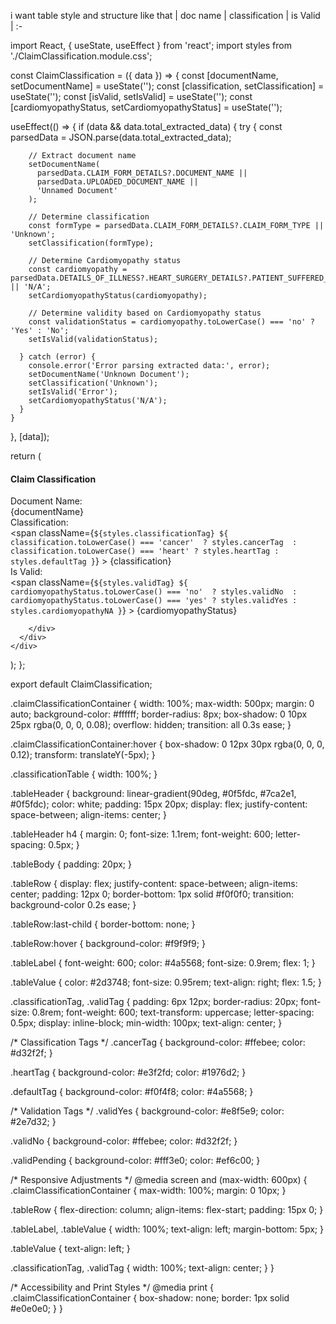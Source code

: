 
i want table style and structure like that | doc name | classification | is Valid | :-

import React, { useState, useEffect } from 'react';
import styles from './ClaimClassification.module.css';

const ClaimClassification = ({ data }) => {
  const [documentName, setDocumentName] = useState('');
  const [classification, setClassification] = useState('');
  const [isValid, setIsValid] = useState('');
  const [cardiomyopathyStatus, setCardiomyopathyStatus] = useState('');

  useEffect(() => {
    if (data && data.total_extracted_data) {
      try {
        const parsedData = JSON.parse(data.total_extracted_data);
        
        // Extract document name
        setDocumentName(
          parsedData.CLAIM_FORM_DETAILS?.DOCUMENT_NAME || 
          parsedData.UPLOADED_DOCUMENT_NAME || 
          'Unnamed Document'
        );

        // Determine classification
        const formType = parsedData.CLAIM_FORM_DETAILS?.CLAIM_FORM_TYPE || 'Unknown';
        setClassification(formType);

        // Determine Cardiomyopathy status
        const cardiomyopathy = parsedData.DETAILS_OF_ILLNESS?.HEART_SURGERY_DETAILS?.PATIENT_SUFFERED_FROM_CARDIOMIOPATHY || 'N/A';
        setCardiomyopathyStatus(cardiomyopathy);

        // Determine validity based on Cardiomyopathy status
        const validationStatus = cardiomyopathy.toLowerCase() === 'no' ? 'Yes' : 'No';
        setIsValid(validationStatus);

      } catch (error) {
        console.error('Error parsing extracted data:', error);
        setDocumentName('Unknown Document');
        setClassification('Unknown');
        setIsValid('Error');
        setCardiomyopathyStatus('N/A');
      }
    }
  }, [data]);

  return (
    <div className={styles.claimClassificationContainer}>
      <div className={styles.classificationTable}>
        <div className={styles.tableHeader}>
          <h4>Claim Classification</h4>
        </div>
        <div className={styles.tableBody}>
          <div className={styles.tableRow}>
            <div className={styles.tableLabel}>Document Name:</div>
            <div className={styles.tableValue}>{documentName}</div>
          </div>
          <div className={styles.tableRow}>
            <div className={styles.tableLabel}>Classification:</div>
            <div className={styles.tableValue}>
              <span 
                className={`${styles.classificationTag} ${
                  classification.toLowerCase() === 'cancer' 
                    ? styles.cancerTag 
                    : classification.toLowerCase() === 'heart'
                    ? styles.heartTag
                    : styles.defaultTag
                }`}
              >
                {classification}
              </span>
            </div>
          </div>
          <div className={styles.tableRow}>
            <div className={styles.tableLabel}>Is Valid:</div>
            <div className={styles.tableValue}>
              <span 
                className={`${styles.validTag} ${
                  cardiomyopathyStatus.toLowerCase() === 'no' 
                    ? styles.validNo 
                    : cardiomyopathyStatus.toLowerCase() === 'yes'
                    ? styles.validYes
                    : styles.cardiomyopathyNA
                }`}
              >
                {cardiomyopathyStatus}
              </span>
            </div>
          </div>
          
        </div>
      </div>
    </div>
  );
};

export default ClaimClassification;


.claimClassificationContainer {
  width: 100%;
  max-width: 500px;
  margin: 0 auto;
  background-color: #ffffff;
  border-radius: 8px;
  box-shadow: 0 10px 25px rgba(0, 0, 0, 0.08);
  overflow: hidden;
  transition: all 0.3s ease;
}

.claimClassificationContainer:hover {
  box-shadow: 0 12px 30px rgba(0, 0, 0, 0.12);
  transform: translateY(-5px);
}

.classificationTable {
  width: 100%;
}

.tableHeader {
  background: linear-gradient(90deg, #0f5fdc, #7ca2e1, #0f5fdc);
  color: white;
  padding: 15px 20px;
  display: flex;
  justify-content: space-between;
  align-items: center;
}

.tableHeader h4 {
  margin: 0;
  font-size: 1.1rem;
  font-weight: 600;
  letter-spacing: 0.5px;
}

.tableBody {
  padding: 20px;
}

.tableRow {
  display: flex;
  justify-content: space-between;
  align-items: center;
  padding: 12px 0;
  border-bottom: 1px solid #f0f0f0;
  transition: background-color 0.2s ease;
}

.tableRow:last-child {
  border-bottom: none;
}

.tableRow:hover {
  background-color: #f9f9f9;
}

.tableLabel {
  font-weight: 600;
  color: #4a5568;
  font-size: 0.9rem;
  flex: 1;
}

.tableValue {
  color: #2d3748;
  font-size: 0.95rem;
  text-align: right;
  flex: 1.5;
}

.classificationTag,
.validTag {
  padding: 6px 12px;
  border-radius: 20px;
  font-size: 0.8rem;
  font-weight: 600;
  text-transform: uppercase;
  letter-spacing: 0.5px;
  display: inline-block;
  min-width: 100px;
  text-align: center;
}

/* Classification Tags */
.cancerTag {
  background-color: #ffebee;
  color: #d32f2f;
}

.heartTag {
  background-color: #e3f2fd;
  color: #1976d2;
}

.defaultTag {
  background-color: #f0f4f8;
  color: #4a5568;
}

/* Validation Tags */
.validYes {
  background-color: #e8f5e9;
  color: #2e7d32;
}

.validNo {
  background-color: #ffebee;
  color: #d32f2f;
}

.validPending {
  background-color: #fff3e0;
  color: #ef6c00;
}

/* Responsive Adjustments */
@media screen and (max-width: 600px) {
  .claimClassificationContainer {
    max-width: 100%;
    margin: 0 10px;
  }

  .tableRow {
    flex-direction: column;
    align-items: flex-start;
    padding: 15px 0;
  }

  .tableLabel,
  .tableValue {
    width: 100%;
    text-align: left;
    margin-bottom: 5px;
  }

  .tableValue {
    text-align: left;
  }

  .classificationTag,
  .validTag {
    width: 100%;
    text-align: center;
  }
}

/* Accessibility and Print Styles */
@media print {
  .claimClassificationContainer {
    box-shadow: none;
    border: 1px solid #e0e0e0;
  }
}
